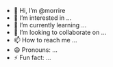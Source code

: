 - 👋 Hi, I’m @morrire
- 👀 I’m interested in ...
- 🌱 I’m currently learning ...
- 💞️ I’m looking to collaborate on ...
- 📫 How to reach me ...
- 😄 Pronouns: ...
- ⚡ Fun fact: ...

<!---
morrire/morrire is a ✨ special ✨ repository because its `README.md` (this file) appears on your GitHub profile.
You can click the Preview link to take a look at your changes.
--->
